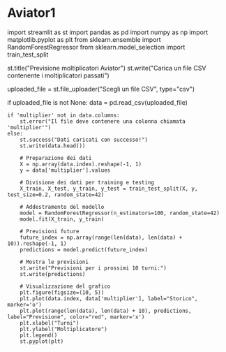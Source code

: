 # Aviator1
import streamlit as st
import pandas as pd
import numpy as np
import matplotlib.pyplot as plt
from sklearn.ensemble import RandomForestRegressor
from sklearn.model_selection import train_test_split

st.title("Previsione moltiplicatori Aviator")
st.write("Carica un file CSV contenente i moltiplicatori passati")

uploaded_file = st.file_uploader("Scegli un file CSV", type="csv")

if uploaded_file is not None:
    data = pd.read_csv(uploaded_file)

    if 'multiplier' not in data.columns:
        st.error("Il file deve contenere una colonna chiamata 'multiplier'")
    else:
        st.success("Dati caricati con successo!")
        st.write(data.head())

        # Preparazione dei dati
        X = np.array(data.index).reshape(-1, 1)
        y = data['multiplier'].values

        # Divisione dei dati per training e testing
        X_train, X_test, y_train, y_test = train_test_split(X, y, test_size=0.2, random_state=42)

        # Addestramento del modello
        model = RandomForestRegressor(n_estimators=100, random_state=42)
        model.fit(X_train, y_train)

        # Previsioni future
        future_index = np.array(range(len(data), len(data) + 10)).reshape(-1, 1)
        predictions = model.predict(future_index)

        # Mostra le previsioni
        st.write("Previsioni per i prossimi 10 turni:")
        st.write(predictions)

        # Visualizzazione del grafico
        plt.figure(figsize=(10, 5))
        plt.plot(data.index, data['multiplier'], label="Storico", marker='o')
        plt.plot(range(len(data), len(data) + 10), predictions, label="Previsione", color="red", marker='x')
        plt.xlabel("Turni")
        plt.ylabel("Moltiplicatore")
        plt.legend()
        st.pyplot(plt)
